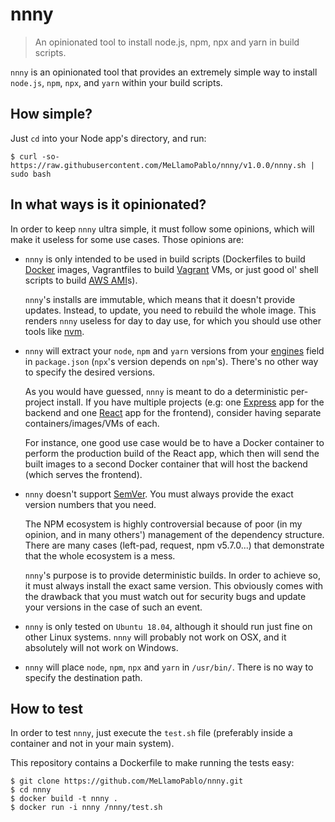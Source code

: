 # nnny

> An opinionated tool to install node.js, npm, npx and yarn in build scripts.

`nnny` is an opinionated tool that provides an extremely simple way to install
`node.js`, `npm`, `npx`, and `yarn` within your build scripts.

## How simple?

Just `cd` into your Node app's directory, and run:

```shell
$ curl -so- https://raw.githubusercontent.com/MeLlamoPablo/nnny/v1.0.0/nnny.sh | sudo bash
```

## In what ways is it opinionated?

In order to keep `nnny` ultra simple, it must follow some opinions, which will
make it useless for some use cases. Those opinions are:

* `nnny` is only intended to be used in build scripts (Dockerfiles to build
[Docker](https://www.docker.com/) images, Vagrantfiles to build
[Vagrant](https://www.vagrantup.com/) VMs, or just good ol' shell scripts to
build [AWS AMI](https://docs.aws.amazon.com/AWSEC2/latest/UserGuide/AMIs.html)s).

	`nnny`'s installs are immutable, which means that it doesn't provide updates.
Instead, to update, you need to rebuild the whole image. This renders `nnny`
useless for day to day use, for which you should use other tools like
[nvm](https://github.com/creationix/nvm).
* `nnny` will extract your `node`, `npm` and `yarn` versions from your
[engines](https://docs.npmjs.com/files/package.json#engines) field in
`package.json` (`npx`'s version depends on `npm`'s). There's no other way to
specify the desired versions.

	As you would have guessed, `nnny` is meant to do a deterministic per-project
install. If you have multiple projects (e.g: one
[Express](https://expressjs.com/) app for the backend and one
[React](https://reactjs.org/) app for the frontend), consider having separate
containers/images/VMs of each.

	For instance, one good use case would be to have a Docker container to
perform the production build of the React app, which then will send the built
images to a second Docker container that will host the backend (which serves
the frontend).
* `nnny` doesn't support [SemVer](https://semver.org/). You must always provide
the exact version numbers that you need.

	The NPM ecosystem is highly controversial because of poor (in my opinion,
and in many others') management of the dependency structure. There are many
cases (left-pad, request, npm v5.7.0...) that demonstrate that the whole
ecosystem is a mess.

	`nnny`'s purpose is to provide deterministic builds. In order to achieve so,
it must always install the exact same version. This obviously comes with the
drawback that you must watch out for security bugs and update your versions in
the case of such an event.
* `nnny` is only tested on `Ubuntu 18.04`, although it should run just fine on
other Linux systems. `nnny` will probably not work on OSX, and it absolutely
will not work on Windows.
* `nnny` will place `node`, `npm`, `npx` and `yarn` in `/usr/bin/`. There is
no way to specify the destination path.

## How to test

In order to test `nnny`, just execute the `test.sh` file (preferably inside a
container and not in your main system).

This repository contains a Dockerfile to make running the tests easy:

```shell
$ git clone https://github.com/MeLlamoPablo/nnny.git
$ cd nnny
$ docker build -t nnny .
$ docker run -i nnny /nnny/test.sh
```